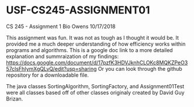 # USF-CS245-ASSIGNMENT01

CS 245 - Assignment 1
Bio Owens
10/17/2018

This assignment was fun. It was not as tough as I thought it would be. It provided me a much deeper understanding of how efficiency works within programs and algorithms. This is a google doc link to a more detailed explanation and summraization of my findings: 
https://docs.google.com/document/d/17pzfK3HDVJknhCLOKc8MQKZPeO357clsFhIymXgQLvQ/edit?usp=sharing
Or you can look through the github repository for a downloadable file.


The java classes SortingAlgorithm, SortingFactory, and Assignment01Test were all classes based off of other classes originaly created by David Guy Brizan.
